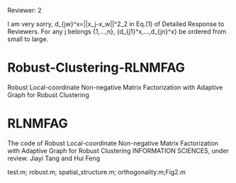 Reviewer: 2

I am very sorry, d_{jw}^x=||x_j-x_w||^2_2 in Eq.(1) of Detailed Response to Reviewers. For any j belongs {1,...,n}, {d_{j1}^x,...,d_{jn}^x} be ordered from small to large.
# Robust-Clustering-RLNMFAG
Robust Local-coordinate Non-negative Matrix Factorization with Adaptive Graph for Robust Clustering
# RLNMFAG
The code of Robust Local-coordinate Non-negative Matrix Factorization with Adaptive Graph for Robust Clustering
INFORMATION SCIENCES, 
under review.
Jiayi Tang and Hui Feng

test.m; robust.m; spatial_structure.m; orthogonality.m;Fig2.m
